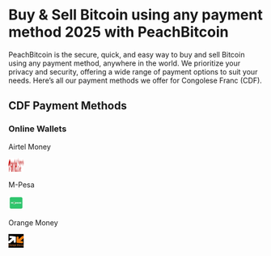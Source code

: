 <body class="payment-methods-page">

# Buy & Sell Bitcoin using any payment method 2025 with PeachBitcoin

PeachBitcoin is the secure, quick, and easy way to buy and sell Bitcoin using any payment method, anywhere in the world. We prioritize your privacy and security, offering a wide range of payment options to suit your needs. Here’s all our payment methods we offer for Congolese Franc (CDF).

## CDF Payment Methods

### Online Wallets

<div class="payment-grid">
    <div class="payment-grid-item">
        <p>Airtel Money</p> 
        <img src="/img/faq/logoimg/airtelmoney.png" width="30px" height="27px" alt="Buy bitcoin with Airtel Money, Sell bitcoin with Airtel Money">
    </div>
    <div class="payment-grid-item">
        <p>M-Pesa</p> 
        <img src="/img/faq/logoimg/mpesa.png" width="30px" height="27px" alt="Buy bitcoin with M-Pesa, Sell bitcoin with M-Pesa">
    </div>
    <div class="payment-grid-item">
        <p>Orange Money</p> 
        <img src="/img/faq/logoimg/orangemoney.png" width="30px" height="27px" alt="Buy bitcoin with Orange Money, Sell bitcoin with Orange Money">
    </div>
</div>

</body>

